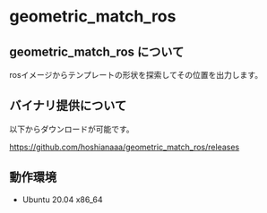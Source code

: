 # geometric_match_ros
## geometric_match_ros について

rosイメージからテンプレートの形状を探索してその位置を出力します。

## バイナリ提供について
以下からダウンロードが可能です。 
  
https://github.com/hoshianaaa/geometric_match_ros/releases
  

## 動作環境
- Ubuntu 20.04 x86_64
